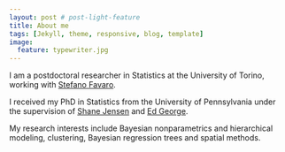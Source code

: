 ```yaml
---
layout: post # post-light-feature
title: About me
tags: [Jekyll, theme, responsive, blog, template]
image:
  feature: typewriter.jpg
---
```


<!-- ![Cecilia Balocchi](images/cecilia_square.jpg) -->

I am a postdoctoral researcher in Statistics at the University of Torino, working with [Stefano Favaro](https://sites.carloalberto.org/favaro/). 
<!-- and affiliate at CCA -->
I received my PhD in Statistics from the University of Pennsylvania under the supervision of [Shane Jensen](http://stat.wharton.upenn.edu/~stjensen/) and [Ed George](https://statistics.wharton.upenn.edu/profile/edgeorge/).

My research interests include Bayesian nonparametrics and hierarchical modeling, clustering, Bayesian regression trees and spatial methods.
